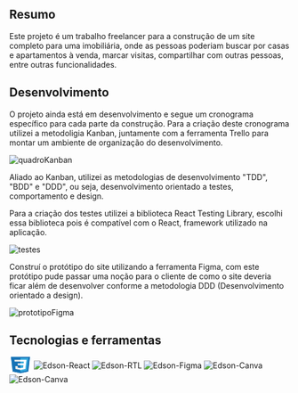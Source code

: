 ## Resumo

 Este projeto é um trabalho freelancer para a construção de um site completo
 para uma imobiliária, onde as pessoas poderiam buscar por casas e apartamentos à venda,
 marcar visitas, compartilhar com outras pessoas, entre outras funcionalidades.
 
 ## Desenvolvimento
 
  O projeto ainda está em desenvolvimento e segue um cronograma específico para cada
  parte da construção. Para a criação deste cronograma utilizei a metodoligia Kanban,
  juntamente com a ferramenta Trello para montar um ambiente de organização do desenvolvimento.
  
  ![quadroKanban](https://user-images.githubusercontent.com/81549048/149561821-76ddced0-b570-4220-acdd-d5124cd37414.png)

  Aliado ao Kanban, utilizei as metodologias de desenvolvimento "TDD", "BDD" e "DDD", ou seja,
  desenvolvimento orientado a testes, comportamento e design.
  
  Para a criação dos testes utilizei a biblioteca React Testing Library, escolhi essa biblioteca
  pois é compatível com o React, framework utilizado na aplicação.
  
  ![testes](https://user-images.githubusercontent.com/81549048/150277628-1e75ecb5-86fc-427c-b0f6-1c45a745cd63.png)

  
  Construí o protótipo do site utilizando a ferramenta Figma, com este protótipo pude passar
  uma noção para o cliente de como o site deveria ficar além de desenvolver conforme a metodologia DDD
  (Desenvolvimento orientado a design).
  
  ![prototipoFigma](https://user-images.githubusercontent.com/81549048/149565641-2e2db5b4-1c41-4317-a4ab-a7dcd543f3fe.png)

## Tecnologias e ferramentas

<div>
  <img align="center" alt="Edson-CSS" height="30" width="40" src="https://raw.githubusercontent.com/devicons/devicon/master/icons/css3/css3-original.svg">
  <img align="center" alt="Edson-React" height="30" width="40"src="https://cdn.jsdelivr.net/gh/devicons/devicon/icons/react/react-original.svg">
  <img align="center" alt="Edson-RTL" height="30" width="40" src="https://testing-library.com/img/octopus-128x128.png" />
  <img align="center" alt="Edson-Figma" height="30" width="40"src="https://cdn.jsdelivr.net/gh/devicons/devicon/icons/figma/figma-original.svg">
  <img align="center" alt="Edson-Canva" height="30" width="40"src="https://cdn.jsdelivr.net/gh/devicons/devicon/icons/canva/canva-original.svg">
  <img align="center" alt="Edson-Canva" height="30" width="40"src="https://cdn.jsdelivr.net/gh/devicons/devicon/icons/trello/trello-plain.svg">
</div>

